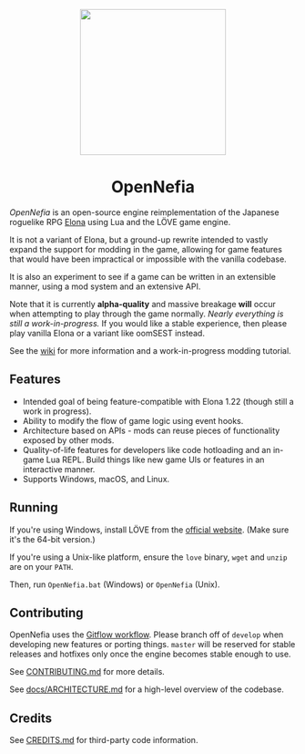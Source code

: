 <p align="center">
<img height="256" src="https://github.com/Ruin0x11/OpenNefia/raw/master/src/data/icon1296.png" />
</p>

<h1 align="center">OpenNefia</h1>

*OpenNefia* is an open-source engine reimplementation of the Japanese roguelike RPG [Elona](http://ylvania.org/en/elona) using Lua and the LÖVE game engine.

It is not a variant of Elona, but a ground-up rewrite intended to vastly expand the support for modding in the game, allowing for game features that would have been impractical or impossible with the vanilla codebase.

It is also an experiment to see if a game can be written in an extensible manner, using a mod system and an extensive API.

Note that it is currently **alpha-quality** and massive breakage **will** occur when attempting to play through the game normally. *Nearly everything is still a work-in-progress.* If you would like a stable experience, then please play vanilla Elona or a variant like oomSEST instead.

See the [wiki](https://github.com/Ruin0x11/OpenNefia/wiki) for more information and a work-in-progress modding tutorial.

## Features
- Intended goal of being feature-compatible with Elona 1.22 (though still a work in progress).
- Ability to modify the flow of game logic using event hooks.
- Architecture based on APIs - mods can reuse pieces of functionality exposed by other mods.
- Quality-of-life features for developers like code hotloading and an in-game Lua REPL. Build things like new game UIs or features in an interactive manner.
- Supports Windows, macOS, and Linux.

## Running
If you're using Windows, install LÖVE from the [official website](https://love2d.org). (Make sure it's the 64-bit version.)

If you're using a Unix-like platform, ensure the `love` binary, `wget` and `unzip` are on your `PATH`.

Then, run `OpenNefia.bat` (Windows) or `OpenNefia` (Unix).

## Contributing
OpenNefia uses the [Gitflow workflow](https://www.atlassian.com/git/tutorials/comparing-workflows/gitflow-workflow). Please branch off of `develop` when developing new features or porting things. `master` will be reserved for stable releases and hotfixes only once the engine becomes stable enough to use.

See [CONTRIBUTING.md](CONTRIBUTING.md) for more details.

See [docs/ARCHITECTURE.md](./docs/ARCHITECTURE.md) for a high-level overview of the codebase.

## Credits
See [CREDITS.md](CREDITS.md) for third-party code information.
